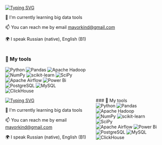 <a href="https://git.io/typing-svg"><img src="https://readme-typing-svg.demolab.com?font=Press+Start+2P&duration=3500&pause=800&color=00D300&multiline=true&repeat=false&width=435&lines=Hi+there+I'm+Dima;Data+analyst" alt="Typing SVG" /></a>

🌱 I'm currently learning big data tools<br>

📫 You can reach me by email mayorkind@gmail.com<br>

🌍 I speak Russian (native), English (B1)<br><br>


### :wrench: My tools

![Python](https://img.shields.io/badge/python-3670A0?style=for-the-badge&logo=python&logoColor=ffdd54)
![Pandas](https://img.shields.io/badge/pandas-%23150458.svg?style=for-the-badge&logo=pandas&logoColor=white)
![Apache Hadoop](https://img.shields.io/badge/Apache%20Hadoop-66CCFF?style=for-the-badge&logo=apachehadoop&logoColor=black)<br>
![NumPy](https://img.shields.io/badge/numpy-%23013243.svg?style=for-the-badge&logo=numpy&logoColor=white)
![scikit-learn](https://img.shields.io/badge/scikit--learn-%23F7931E.svg?style=for-the-badge&logo=scikit-learn&logoColor=white)
![SciPy](https://img.shields.io/badge/SciPy-%230C55A5.svg?style=for-the-badge&logo=scipy&logoColor=%white)<br>
![Apache Airflow](https://img.shields.io/badge/Apache%20Airflow-017CEE?style=for-the-badge&logo=Apache%20Airflow&logoColor=white)
![Power Bi](https://img.shields.io/badge/power_bi-F2C811?style=for-the-badge&logo=powerbi&logoColor=black)<br>
![PostgreSQL](https://img.shields.io/badge/PostgreSQL-316192?style=for-the-badge&logo=postgresql&logoColor=white)
![MySQL](https://img.shields.io/badge/mysql-4479A1.svg?style=for-the-badge&logo=mysql&logoColor=white)<br>
![ClickHouse](https://img.shields.io/badge/ClickHouse-FFCC01?style=for-the-badge&logo=clickhouse&logoColor=white)

<div style="display: flex; justify-content: space-between;">
    <div>
     <a href="https://git.io/typing-svg"><img src="https://readme-typing-svg.demolab.com?font=Press+Start+2P&duration=3500&pause=800&color=00D300&multiline=true&repeat=false&width=435&lines=Hi+there+I'm+Dima;Data+analyst" alt="Typing SVG" /></a>

🌱 I'm currently learning big data tools<br>

📫 You can reach me by email mayorkind@gmail.com<br>

🌍 I speak Russian (native), English (B1)<br><br>
    </div>
    <div>
        ### :wrench: My tools
        <br>
        ![Python](https://img.shields.io/badge/python-3670A0?style=for-the-badge&logo=python&logoColor=ffdd54)
        ![Pandas](https://img.shields.io/badge/pandas-%23150458.svg?style=for-the-badge&logo=pandas&logoColor=white)
        ![Apache Hadoop](https://img.shields.io/badge/Apache%20Hadoop-66CCFF?style=for-the-badge&logo=apachehadoop&logoColor=black)<br>
        ![NumPy](https://img.shields.io/badge/numpy-%23013243.svg?style=for-the-badge&logo=numpy&logoColor=white)
        ![scikit-learn](https://img.shields.io/badge/scikit--learn-%23F7931E.svg?style=for-the-badge&logo=scikit-learn&logoColor=white)
        ![SciPy](https://img.shields.io/badge/SciPy-%230C55A5.svg?style=for-the-badge&logo=scipy&logoColor=%white)<br>
        ![Apache Airflow](https://img.shields.io/badge/Apache%20Airflow-017CEE?style=for-the-badge&logo=Apache%20Airflow&logoColor=white)
        ![Power Bi](https://img.shields.io/badge/power_bi-F2C811?style=for-the-badge&logo=powerbi&logoColor=black)<br>
        ![PostgreSQL](https://img.shields.io/badge/PostgreSQL-316192?style=for-the-badge&logo=postgresql&logoColor=white)
        ![MySQL](https://img.shields.io/badge/mysql-4479A1.svg?style=for-the-badge&logo=mysql&logoColor=white)<br>
        ![ClickHouse](https://img.shields.io/badge/ClickHouse-FFCC01?style=for-the-badge&logo=clickhouse&logoColor=white)
    </div>
</div>
